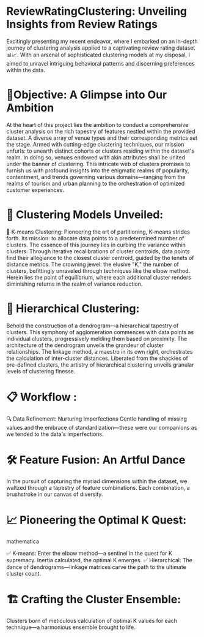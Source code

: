 # ReviewRatingClustering: Unveiling Insights from Review Ratings

Excitingly presenting my recent endeavor, where I embarked on an in-depth journey of clustering analysis applied to a captivating review rating dataset 📊📈. With an arsenal of sophisticated clustering models at my disposal, I aimed to unravel intriguing behavioral patterns and discerning preferences within the data.

# 🎯Objective: A Glimpse into Our Ambition
At the heart of this project lies the ambition to conduct a comprehensive cluster analysis on the rich tapestry of features nestled within the provided dataset. A diverse array of venue types and their corresponding metrics set the stage. Armed with cutting-edge clustering techniques, our mission unfurls: to unearth distinct cohorts or clusters residing within the dataset's realm. In doing so, venues endowed with akin attributes shall be united under the banner of clustering. This intricate web of clusters promises to furnish us with profound insights into the enigmatic realms of popularity, contentment, and trends governing various domains—ranging from the realms of tourism and urban planning to the orchestration of optimized customer experiences.

# 📌 Clustering Models Unveiled:
🧮 K-means Clustering: Pioneering the art of partitioning, K-means strides forth. Its mission: to allocate data points to a predetermined number of clusters. The essence of this journey lies in curbing the variance within clusters. Through iterative recalibrations of cluster centroids, data points find their allegiance to the closest cluster centroid, guided by the tenets of distance metrics. The crowning jewel: the elusive "K," the number of clusters, befittingly unraveled through techniques like the elbow method. Herein lies the point of equilibrium, where each additional cluster renders diminishing returns in the realm of variance reduction.

# 🌳 Hierarchical Clustering: 
Behold the construction of a dendrogram—a hierarchical tapestry of clusters. This symphony of agglomeration commences with data points as individual clusters, progressively melding them based on proximity. The architecture of the dendrogram unveils the grandeur of cluster relationships. The linkage method, a maestro in its own right, orchestrates the calculation of inter-cluster distances. Liberated from the shackles of pre-defined clusters, the artistry of hierarchical clustering unveils granular levels of clustering finesse.

# 📋 Workflow :
🔍 Data Refinement: Nurturing Imperfections
Gentle handling of missing values and the embrace of standardization—these were our companions as we tended to the data's imperfections.

# 🛠️ Feature Fusion: An Artful Dance
In the pursuit of capturing the myriad dimensions within the dataset, we waltzed through a tapestry of feature combinations. Each combination, a brushstroke in our canvas of diversity.

# 📈 Pioneering the Optimal K Quest:
mathematica

 ✅ K-means: Enter the elbow method—a sentinel in the quest for K supremacy. Inertia calculated, the optimal K emerges.
 ✅ Hierarchical: The dance of dendrograms—linkage matrices carve the path to the ultimate cluster count.

# 🏗️ Crafting the Cluster Ensemble:
Clusters born of meticulous calculation of optimal K values for each technique—a harmonious ensemble brought to life.


